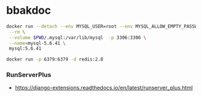 # bbakdoc

```bash
docker run --detach --env MYSQL_USER=root --env MYSQL_ALLOW_EMPTY_PASSWORD=yes \
 --rm \
 --volume $PWD/.mysql:/var/lib/mysql  -p 3306:3306 \
 --name=mysql-5.6.41 \
 mysql:5.6.41
```

```bash
docker run -p 6379:6379 -d redis:2.8
```


### RunServerPlus
* https://django-extensions.readthedocs.io/en/latest/runserver_plus.html
